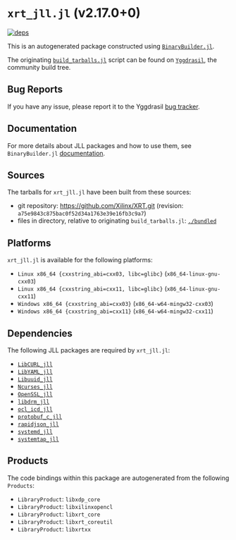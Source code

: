 # `xrt_jll.jl` (v2.17.0+0)

[![deps](https://juliahub.com/docs/xrt_jll/deps.svg)](https://juliahub.com/ui/Packages/General/xrt_jll/)

This is an autogenerated package constructed using [`BinaryBuilder.jl`](https://github.com/JuliaPackaging/BinaryBuilder.jl).

The originating [`build_tarballs.jl`](https://github.com/JuliaPackaging/Yggdrasil/blob/08c88f10a6489594422c726b8c9c025c877cf921/X/xrt/build_tarballs.jl) script can be found on [`Yggdrasil`](https://github.com/JuliaPackaging/Yggdrasil/), the community build tree.

## Bug Reports

If you have any issue, please report it to the Yggdrasil [bug tracker](https://github.com/JuliaPackaging/Yggdrasil/issues).

## Documentation

For more details about JLL packages and how to use them, see `BinaryBuilder.jl` [documentation](https://docs.binarybuilder.org/stable/jll/).

## Sources

The tarballs for `xrt_jll.jl` have been built from these sources:

* git repository: https://github.com/Xilinx/XRT.git (revision: `a75e9843c875bac0f52d34a1763e39e16fb3c9a7`)
* files in directory, relative to originating `build_tarballs.jl`: [`./bundled`](https://github.com/JuliaPackaging/Yggdrasil/tree/08c88f10a6489594422c726b8c9c025c877cf921/X/xrt/bundled)

## Platforms

`xrt_jll.jl` is available for the following platforms:

* `Linux x86_64 {cxxstring_abi=cxx03, libc=glibc}` (`x86_64-linux-gnu-cxx03`)
* `Linux x86_64 {cxxstring_abi=cxx11, libc=glibc}` (`x86_64-linux-gnu-cxx11`)
* `Windows x86_64 {cxxstring_abi=cxx03}` (`x86_64-w64-mingw32-cxx03`)
* `Windows x86_64 {cxxstring_abi=cxx11}` (`x86_64-w64-mingw32-cxx11`)

## Dependencies

The following JLL packages are required by `xrt_jll.jl`:

* [`LibCURL_jll`](https://github.com/JuliaBinaryWrappers/LibCURL_jll.jl)
* [`LibYAML_jll`](https://github.com/JuliaBinaryWrappers/LibYAML_jll.jl)
* [`Libuuid_jll`](https://github.com/JuliaBinaryWrappers/Libuuid_jll.jl)
* [`Ncurses_jll`](https://github.com/JuliaBinaryWrappers/Ncurses_jll.jl)
* [`OpenSSL_jll`](https://github.com/JuliaBinaryWrappers/OpenSSL_jll.jl)
* [`libdrm_jll`](https://github.com/JuliaBinaryWrappers/libdrm_jll.jl)
* [`ocl_icd_jll`](https://github.com/JuliaBinaryWrappers/ocl_icd_jll.jl)
* [`protobuf_c_jll`](https://github.com/JuliaBinaryWrappers/protobuf_c_jll.jl)
* [`rapidjson_jll`](https://github.com/JuliaBinaryWrappers/rapidjson_jll.jl)
* [`systemd_jll`](https://github.com/JuliaBinaryWrappers/systemd_jll.jl)
* [`systemtap_jll`](https://github.com/JuliaBinaryWrappers/systemtap_jll.jl)

## Products

The code bindings within this package are autogenerated from the following `Products`:

* `LibraryProduct`: `libxdp_core`
* `LibraryProduct`: `libxilinxopencl`
* `LibraryProduct`: `libxrt_core`
* `LibraryProduct`: `libxrt_coreutil`
* `LibraryProduct`: `libxrtxx`
